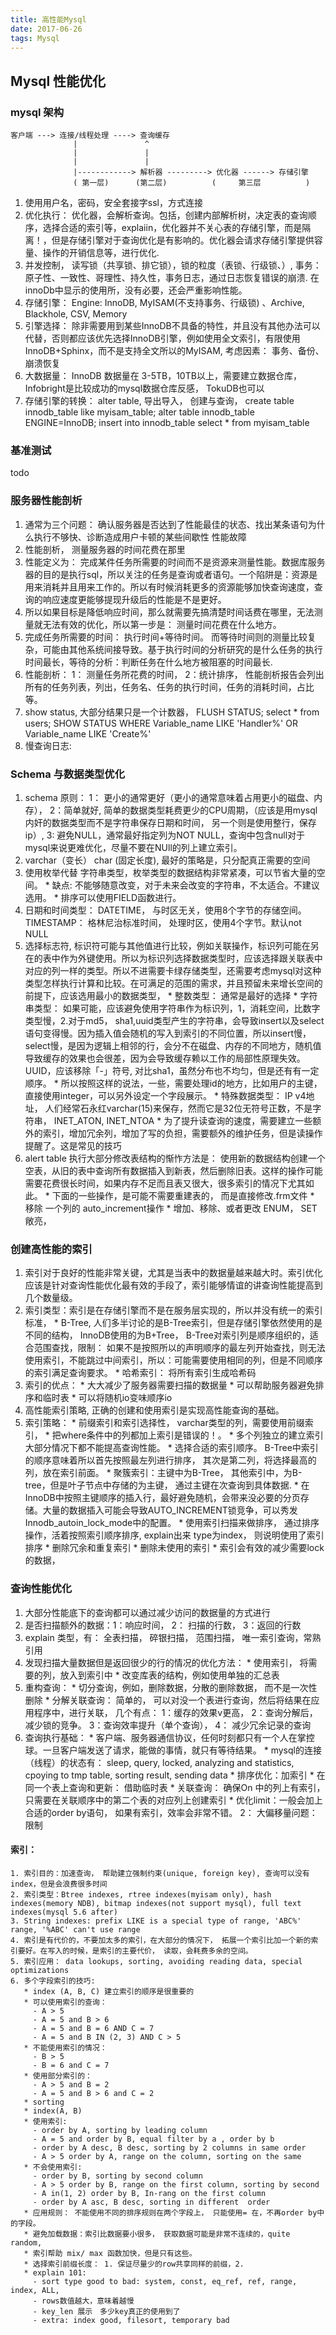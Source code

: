 ```yaml
---
title: 高性能Mysql
date: 2017-06-26
tags: Mysql
---
```

Mysql 性能优化
--------

### mysql 架构

  ```
  客户端 ---> 连接/线程处理 ----> 查询缓存
                |               ^
                |               |
                |               |
                |------------> 解析器 ---------> 优化器 ------> 存储引擎
                ( 第一层)      (第二层)          (     第三层          )
  ```

  1. 使用用户名，密码，安全套接字ssl，方式连接
  2. 优化执行： 优化器，会解析查询。包括，创建内部解析树，决定表的查询顺序，选择合适的索引等，explaiin，优化器并不关心表的存储引擎，而是隔离！，但是存储引擎对于查询优化是有影响的。优化器会请求存储引擎提供容量、操作的开销信息等，进行优化.
  3. 并发控制， 读写锁（共享锁、排它锁），锁的粒度（表锁、行级锁、）, 事务： 原子性、一致性、哥理性、持久性，事务日志，通过日志恢复错误的崩溃. 在innoDb中显示的使用所，没有必要，还会严重影响性能。
  4. 存储引擎： Engine: InnoDB, MyISAM(不支持事务、行级锁) 、Archive, Blackhole, CSV, Memory
  5. 引擎选择： 除非需要用到某些InnoDB不具备的特性，并且没有其他办法可以代替，否则都应该优先选择InnoDB引擎，例如使用全文索引，有限使用InnoDB+Sphinx，而不是支持全文所以的MyISAM, 考虑因素： 事务、备份、崩溃恢复
  6. 大数据量： InnoDB 数据量在 3-5TB，10TB以上，需要建立数据仓库， Infobright是比较成功的mysql数据仓库反感， TokuDB也可以
  7. 存储引擎的转换： alter table, 导出导入， 创建与查询， create table innodb_table like myisam_table; alter table innodb_table ENGINE=InnoDB; insert into innodb_table select * from myisam_table


### 基准测试
  todo

### 服务器性能剖析
  1. 通常为三个问题： 确认服务器是否达到了性能最佳的状态、找出某条语句为什么执行不够快、诊断造成用户卡顿的某些间歇性 性能故障
  2. 性能剖析， 测量服务器的时间花费在那里
  3. 性能定义为： 完成某件任务所需要的时间而不是资源来测量性能。数据库服务器的目的是执行sql，所以关注的任务是查询或者语句。一个陷阱是：资源是用来消耗并且用来工作的。所以有时候消耗更多的资源能够加快查询速度，查询的响应速度更能够提现升级后的性能是不是更好。
  4. 所以如果目标是降低响应时间，那么就需要先搞清楚时间话费在哪里，无法测量就无法有效的优化，所以第一步是： 测量时间花费在什么地方。
  5. 完成任务所需要的时间： 执行时间+等待时间。 而等待时间则的测量比较复杂，可能由其他系统间接导致。基于执行时间的分析研究的是什么任务的执行时间最长，等待的分析：判断任务在什么地方被阻塞的时间最长.
  6. 性能剖析： 1： 测量任务所花费的时间， 2：统计排序， 性能剖析报告会列出所有的任务列表，列出，任务名、任务的执行时间，任务的消耗时间，占比等。
  7. show status, 大部分结果只是一个计数器， FLUSH STATUS; select * from users; SHOW STATUS WHERE Variable_name LIKE 'Handler%' OR Variable_name LIKE 'Create%'
  8. 慢查询日志:

### Schema 与数据类型优化
  1. schema 原则： 1： 更小的通常更好（更小的通常意味着占用更小的磁盘、内存）， 2：简单就好, 简单的数据类型耗费更少的CPU周期，（应该是用mysql内奸的数据类型而不是字符串保存日期和时间， 另一个则是使用整行，保存ip）, 3:  避免NULL，通常最好指定列为NOT NULL，查询中包含null对于mysql来说更难优化，尽量不要在NUll的列上建立索引。
  2. varchar（变长） char (固定长度), 最好的策略是，只分配真正需要的空间
  3. 使用枚举代替 字符串类型，枚举类型的数据结构非常紧凑，可以节省大量的空间。
    * 缺点: 不能够随意改变，对于未来会改变的字符串，不太适合。不建议选用。
    * 排序可以使用FIELD函数进行。
  4. 日期和时间类型： DATETIME， 与时区无关，使用8个字节的存储空间。 TIMESTAMP： 格林尼治标准时间， 处理时区，使用4个字节。默认not NULL
  5. 选择标志符, 标识符可能与其他值进行比较，例如关联操作，标识列可能在另在的表中作为外键使用。所以为标识列选择数据类型时，应该选择跟关联表中对应的列一样的类型。所以不进需要卡绿存储类型，还需要考虑mysql对这种类型怎样执行计算和比较。在可满足的范围的需求，并且预留未来增长空间的前提下，应该选用最小的数据类型，
    * 整数类型： 通常是最好的选择
    * 字符串类型： 如果可能，应该避免使用字符串作为标识列，1，消耗空间，比数字类型慢，2.对于md5， sha1,uuid类型产生的字符串，会导致insert以及select语句变得慢。因为插入值会随机的写入到索引的不同位置，所以insert慢，select慢，是因为逻辑上相邻的行，会分不在磁盘、内存的不同地方，随机值导致缓存的效果也会很差，因为会导致缓存赖以工作的局部性原理失效。UUID，应该移除「-」符号, 对比sha1，虽然分布也不均匀，但是还有有一定顺序。
    * 所以按照这样的说法，一些，需要处理id的地方，比如用户的主键，直接使用integer，可以另外设定一个字段展示。
    * 特殊数据类型： IP v4地址， 人们经常石永红varchar(15)来保存，然而它是32位无符号正数，不是字符串， INET_ATON, INET_NTOA
    * 为了提升读查询的速度，需要建立一些额外的索引，增加冗余列，增加了写的负担，需要额外的维护任务，但是读操作提醒了。这是常见的技巧
  6. alert table 执行大部分修改表结构的惭怍方法是： 使用新的数据结构创建一个空表，从旧的表中查询所有数据插入到新表，然后删除旧表。这样的操作可能需要花费很长时间，如果内存不足而且表又很大，很多索引的情况下尤其如此。
    * 下面的一些操作，是可能不需要重建表的， 而是直接修改.frm文件
    * 移除 一个列的 auto_increment操作
    * 增加、移除、或者更改 ENUM， SET敞亮，

### 创建高性能的索引
  1. 索引对于良好的性能非常关键，尤其是当表中的数据量越来越大时。索引优化应该是针对查询性能优化最有效的手段了，索引能够情谊的讲查询性能提高到几个数量级。
  2. 索引类型：索引是在存储引擎而不是在服务层实现的，所以并没有统一的索引标准，
    * B-Tree, 人们多半讨论的是B-Tree索引，但是存储引擎依然使用的是不同的结构， InnoDB使用的为B+Tree， B-Tree对索引列是顺序组织的，适合范围查找，限制： 如果不是按照所以的声明顺序的最左列开始查找，则无法使用索引，不能跳过中间索引，所以：可能需要使用相同的列，但是不同顺序的索引满足查询要求。
    * 哈希索引： 将所有索引生成哈希码
  3. 索引的优点：
    * 大大减少了服务器需要扫描的数据量
    * 可以帮助服务器避免排序和临时表
    * 可以将随机io变味顺序io
  4. 高性能索引策略, 正确的创建和使用索引是实现高性能查询的基础。
  5. 索引策略：
    * 前缀索引和索引选择性， varchar类型的列，需要使用前缀索引，
    * 把where条件中的列都加上索引是错误的！。
    * 多个列独立的建立索引大部分情况下都不能提高查询性能。
    * 选择合适的索引顺序。 B-Tree中索引的顺序意味着所以首先按照最左列进行排序， 其次是第二列，将选择最高的列，放在索引前面。
    * 聚簇索引：主键中为B-Tree， 其他索引中，为B-tree，但是叶子节点中存储的为主键， 通过主键在次查询到具体数据.
    * 在InnoDB中按照主键顺序的插入行，最好避免随机，会带来没必要的分页存储。大量的数据插入可能会导致AUTO_INCREMENT锁竞争，可以秀发Innodb_autoin_lock_mode中的配置。
    * 使用索引扫描来做排序， 通过排序操作，活着按照索引顺序排序, explain出来 type为index， 则说明使用了索引排序
    * 删除冗余和重复索引
    * 删除未使用的索引
    * 索引会有效的减少需要lock的数据，

### 查询性能优化
  1. 大部分性能底下的查询都可以通过减少访问的数据量的方式进行
  2. 是否扫描额外的数据：1：响应时间， 2： 扫描的行数， 3：返回的行数
  3. explain 类型，有： 全表扫描， 碎银扫描， 范围扫描， 唯一索引查询，常熟引用
  4. 发现扫描大量数据但是返回很少的行的情况的优化方法：
    * 使用索引， 将需要的列，放入到索引中
    * 改变库表的结构，例如使用单独的汇总表
  5. 重构查询：
    *  切分查询，例如，删除数据，分散的删除数据， 而不是一次性删除
    * 分解关联查询： 简单的， 可以对没一个表进行查询，然后将结果在应用程序中，进行关联， 几个有点： 1：缓存的效果v更高， 2：查询分解后，减少锁的竞争。 3：查询效率提升（单个查询）， 4： 减少冗余记录的查询
  6. 查询执行基础：
    * 客户端、服务器通信协议，任何时刻都只有一个人在掌控球。一旦客户端发送了请求，能做的事情，就只有等待结果。
    * mysql的连接（线程）的状态有： sleep, query, locked, analyzing and statistics, cpoying to tmp table, sorting result, sending data
    *  排序优化：加索引
    * 在同一个表上查询和更新： 借助临时表
    * 关联查询： 确保On 中的列上有索引， 只需要在关联顺序中的第二个表的对应列上创建索引
    * 优化limit：一般会加上合适的order by语句， 如果有索引，效率会非常不错。 2： 大偏移量问题： 限制

#### 索引：
    1. 索引目的：加速查询， 帮助建立强制约束(unique, foreign key), 查询可以没有index，但是会浪费很多时间
    2. 索引类型：Btree indexes, rtree indexes(myisam only), hash indexes(memory NDB), bitmap indexes(not support mysql), full text indexes(mysql 5.6 after)
    3. String indexes: prefix LIKE is a special type of range, 'ABC%' range, '%ABC' can't use range
    4. 索引是有代价的，不要加太多的索引，在大部分的情况下， 拓展一个索引比加一个新的索引要好。在写入的时候，是索引的主要代价， 读取，会耗费多余的空间。
    5. 索引应用： data lookups, sorting, avoiding reading data, special optimizations
    6. 多个字段索引的技巧: 
       * index (A, B, C) 建立索引的顺序是很重要的
       * 可以使用索引的查询： 
         - A > 5
         - A = 5 and B > 6
         - A = 5 and B = 6 AND C = 7
         - A = 5 and B IN (2, 3) AND C > 5
       * 不能使用索引的情况： 
         - B > 5 
         - B = 6 and C = 7 
       * 使用部分索引的： 
         - A > 5 and B = 2
         - A = 5 and B > 6 and C = 2 
       * sorting
       * index(A, B)
       * 使用索引: 
         - order by A, sorting by leading column
         - A = 5 and order by B, equal filter by a , order by b
         - order by A desc, B desc, sorting by 2 columns in same order
         - A > 5 order by A, range on the column, sorting on the same
       * 不会使用索引:
         - order by B, sorting by second column
         - A > 5 order by B, range on the first column, sorting by second
         - A in(1, 2) order by B, In-rang on the first column
         - order by A asc, B desc, sorting in different  order
       * 应用规则： 不能使用不同的排序规则在两个字段上， 只能使用= 在，不再order by中的字段。
       * 避免加载数据：索引比数据要小很多， 获取数据可能是非常不连续的，quite random, 
       * 索引帮助 mix/ max 函数加快，但是只有这些。
       * 选择索引前缀长度： 1. 保证尽量少的row共享同样的前缀，2. 
       * explain 101:
         - sort type good to bad: system, const, eq_ref, ref, range, index, ALL, 
         - rows数值越大，意味着越慢
         - key_len 展示　多少key真正的使用到了
         - extra: index good, filesort, temporary bad 
         
